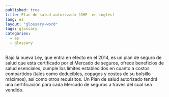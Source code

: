 ```yaml
---
published: true
title: Plan de salud autorizado (QHP  en inglés)
lang: es
layout: "glossary-word"
tags: glossary
categories:
  - es
  - glossary
---
```


Bajo la nueva Ley, que entra en efecto en el 2014, es un plan de seguro de salud que está certificado por el Mercado de seguros, ofrece beneficios de salud esenciales, cumple los límites establecidos en cuanto a costos compartidos (tales como deducibles, copagos y costos de su bolsillo máximos), así como otros requisitos. Un Plan de salud autorizado tendrá una certificación para cada Mercado de seguros a través del cual sea vendido.
